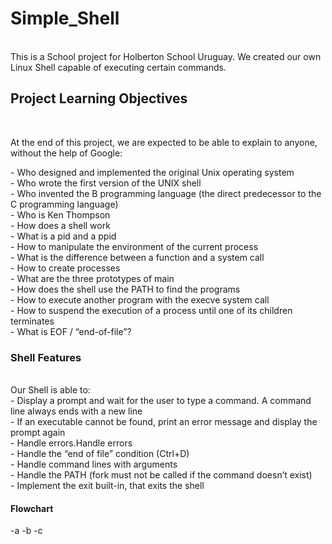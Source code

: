 <h1> Simple_Shell</h1>
<br>
This is a School project for Holberton School Uruguay. We created our own Linux Shell capable of executing certain commands.
<br>
<h2> Project Learning Objectives</h2>
<br>
<p> At the end of this project, we are expected to be able to explain to anyone, without the help of Google:</P>
- Who designed and implemented the original Unix operating system
<br>
- Who wrote the first version of the UNIX shell
<br>
- Who invented the B programming language (the direct predecessor to the C programming language)
<br>
- Who is Ken Thompson
<br>
- How does a shell work
<br>
- What is a pid and a ppid
<br>
- How to manipulate the environment of the current process
<br>
- What is the difference between a function and a system call
<br>
- How to create processes
<br>
- What are the three prototypes of main
<br>
- How does the shell use the PATH to find the programs
<br>
- How to execute another program with the execve system call
<br>
- How to suspend the execution of a process until one of its children terminates
<br>
- What is EOF / “end-of-file”?
<br>
<h3> Shell Features</h3>
<br>
Our Shell is able to:
<br>
- Display a prompt and wait for the user to type a command. A command line always ends with a new line
<br>
- If an executable cannot be found, print an error message and display the prompt again
<br>
- Handle errors.Handle errors
<br>
- Handle the “end of file” condition (Ctrl+D)
<br>
- Handle command lines with arguments
<br>
- Handle the PATH (fork must not be called if the command doesn’t exist)
<br>
- Implement the exit built-in, that exits the shell
<br>
<h4>Flowchart</h4>
-a
-b
-c

